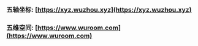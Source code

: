 
### 五轴坐标: [https://xyz.wuzhou.xyz](https://xyz.wuzhou.xyz)

### 五维空间: [https://www.wuroom.com](https://www.wuroom.com)

